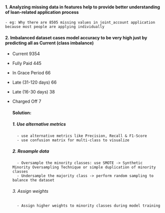#### 1. Analyzing missing data in features help to provide better understanding of loan-related application process

    - eg: Why there are 8505 missing values in joint_account application because most people are applying individually

#### 2. Imbalanced dataset cases model accuracy to be very high just by predicting all as Current (class imbalance)

- Current 9354
- Fully Paid 445
- In Grace Period 66
- Late (31-120 days) 66
- Late (16-30 days) 38
- Charged Off 7

  #### Solution:

  ##### 1. Use alternative metrics

        - use alternative metrics like Precision, Recall & F1-Score
        - use confusion matrix for multi-class to visualize

  ##### 2. Resample data

        - Oversample the minority classes: use SMOTE -> Synthetic Minority Oversampling Technique or simple duplication of minority classes
        - Undersample the majority class -> perform random sampling to balance the dataset

  ###### 3. Assign weights

        - Assign higher weights to minority classes during model training
